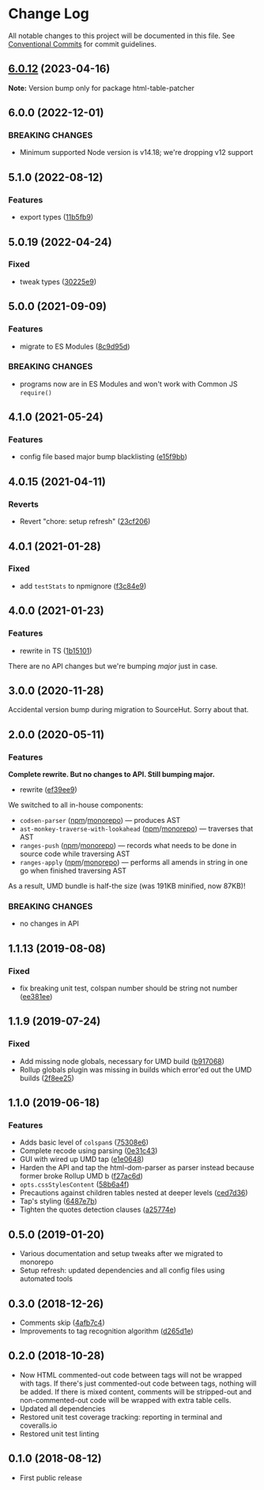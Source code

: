 # Change Log

All notable changes to this project will be documented in this file.
See [Conventional Commits](https://conventionalcommits.org) for commit guidelines.

## [6.0.12](https://github.com/codsen/codsen/compare/html-table-patcher@6.0.11...html-table-patcher@6.0.12) (2023-04-16)

**Note:** Version bump only for package html-table-patcher

## 6.0.0 (2022-12-01)

### BREAKING CHANGES

- Minimum supported Node version is v14.18; we're dropping v12 support

## 5.1.0 (2022-08-12)

### Features

- export types ([11b5fb9](https://github.com/codsen/codsen/commit/11b5fb936ce20e0a77c3a09806773e1cd7695c50))

## 5.0.19 (2022-04-24)

### Fixed

- tweak types ([30225e9](https://github.com/codsen/codsen/commit/30225e95298aefa6ab941f668894d5f7465e406c))

## 5.0.0 (2021-09-09)

### Features

- migrate to ES Modules ([8c9d95d](https://github.com/codsen/codsen/commit/8c9d95d5dea0b769c2f070397141918a4893d575))

### BREAKING CHANGES

- programs now are in ES Modules and won't work with Common JS `require()`

## 4.1.0 (2021-05-24)

### Features

- config file based major bump blacklisting ([e15f9bb](https://github.com/codsen/codsen/commit/e15f9bba1c4fd5f847ac28b3f38fa6ee633f5dca))

## 4.0.15 (2021-04-11)

### Reverts

- Revert "chore: setup refresh" ([23cf206](https://github.com/codsen/codsen/commit/23cf206970a087ff0fa04e61f94d919f59ab3881))

## 4.0.1 (2021-01-28)

### Fixed

- add `testStats` to npmignore ([f3c84e9](https://github.com/codsen/codsen/commit/f3c84e95afc5514214312f913692d85b2e12eb29))

## 4.0.0 (2021-01-23)

### Features

- rewrite in TS ([1b15101](https://github.com/codsen/codsen/commit/1b15101124ee8ac7935fae96381c2903436bf6eb))

There are no API changes but we're bumping _major_ just in case.

## 3.0.0 (2020-11-28)

Accidental version bump during migration to SourceHut. Sorry about that.

## 2.0.0 (2020-05-11)

### Features

**Complete rewrite. But no changes to API. Still bumping major.**

- rewrite ([ef39ee9](https://gitlab.com/codsen/codsen/commit/ef39ee9b51f4a53a52ed186d52bc289e6b08dbd7))

We switched to all in-house components:

- `codsen-parser` ([npm](https://www.npmjs.com/package/codsen-parser)/[monorepo](https://gitlab.com/codsen/codsen/tree/master/packages/codsen-parser/)) — produces AST
- `ast-monkey-traverse-with-lookahead` ([npm](https://www.npmjs.com/package/ast-monkey-traverse-with-lookahead)/[monorepo](https://gitlab.com/codsen/codsen/tree/master/packages/ast-monkey-traverse-with-lookahead/)) — traverses that AST
- `ranges-push` ([npm](https://www.npmjs.com/package/ranges-push)/[monorepo](https://gitlab.com/codsen/codsen/tree/master/packages/ranges-push/)) — records what needs to be done in source code while traversing AST
- `ranges-apply` ([npm](https://www.npmjs.com/package/ranges-apply)/[monorepo](https://gitlab.com/codsen/codsen/tree/master/packages/ranges-apply/)) — performs all amends in string in one go when finished traversing AST

As a result, UMD bundle is half-the size (was 191KB minified, now 87KB)!

### BREAKING CHANGES

- no changes in API

## 1.1.13 (2019-08-08)

### Fixed

- fix breaking unit test, colspan number should be string not number ([ee381ee](https://gitlab.com/codsen/codsen/commit/ee381ee))

## 1.1.9 (2019-07-24)

### Fixed

- Add missing node globals, necessary for UMD build ([b917068](https://gitlab.com/codsen/codsen/commit/b917068))
- Rollup globals plugin was missing in builds which error'ed out the UMD builds ([2f8ee25](https://gitlab.com/codsen/codsen/commit/2f8ee25))

## 1.1.0 (2019-06-18)

### Features

- Adds basic level of `colspan`s ([75308e6](https://gitlab.com/codsen/codsen/commit/75308e6))
- Complete recode using parsing ([0e31c43](https://gitlab.com/codsen/codsen/commit/0e31c43))
- GUI with wired up UMD tap ([e1e0648](https://gitlab.com/codsen/codsen/commit/e1e0648))
- Harden the API and tap the html-dom-parser as parser instead because former broke Rollup UMD b ([f27ac6d](https://gitlab.com/codsen/codsen/commit/f27ac6d))
- `opts.cssStylesContent` ([58b6a4f](https://gitlab.com/codsen/codsen/commit/58b6a4f))
- Precautions against children tables nested at deeper levels ([ced7d36](https://gitlab.com/codsen/codsen/commit/ced7d36))
- Tap's styling ([6487e7b](https://gitlab.com/codsen/codsen/commit/6487e7b))
- Tighten the quotes detection clauses ([a25774e](https://gitlab.com/codsen/codsen/commit/a25774e))

## 0.5.0 (2019-01-20)

- Various documentation and setup tweaks after we migrated to monorepo
- Setup refresh: updated dependencies and all config files using automated tools

## 0.3.0 (2018-12-26)

- Comments skip ([4afb7c4](https://gitlab.com/codsen/codsen/tree/master/packages/html-table-patcher/commits/4afb7c4))
- Improvements to tag recognition algorithm ([d265d1e](https://gitlab.com/codsen/codsen/tree/master/packages/html-table-patcher/commits/d265d1e))

## 0.2.0 (2018-10-28)

- Now HTML commented-out code between tags will not be wrapped with tags. If there's just commented-out code between tags, nothing will be added. If there is mixed content, comments will be stripped-out and non-commented-out code will be wrapped with extra table cells.
- Updated all dependencies
- Restored unit test coverage tracking: reporting in terminal and coveralls.io
- Restored unit test linting

## 0.1.0 (2018-08-12)

- First public release
